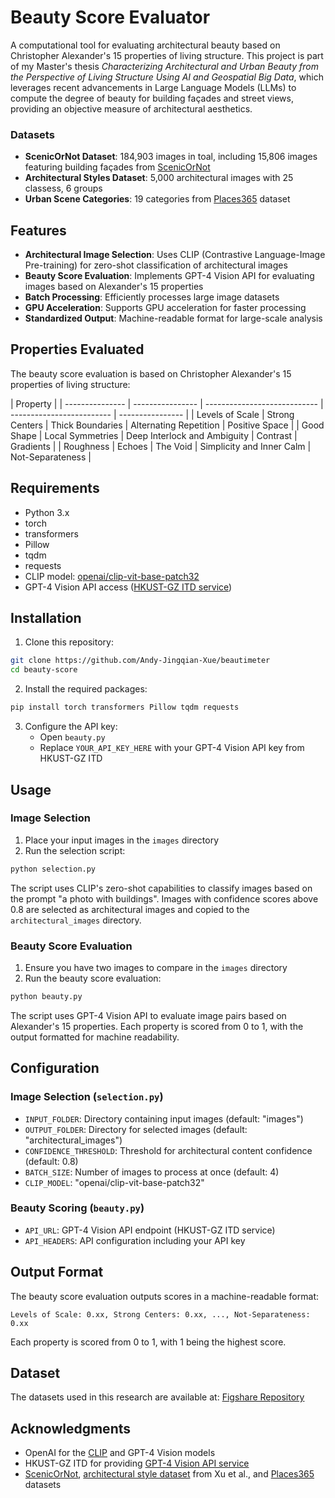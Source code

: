 # Beauty Score Evaluator

A computational tool for evaluating architectural beauty based on Christopher Alexander's 15 properties of living structure. This project is part of my Master's thesis _Characterizing Architectural and Urban Beauty from the Perspective of Living Structure Using AI and Geospatial Big Data_, which leverages recent advancements in Large Language Models (LLMs) to compute the degree of beauty for building façades and street views, providing an objective measure of architectural aesthetics.

### Datasets

- **ScenicOrNot Dataset**: 184,903 images in toal, including 15,806 images featuring building façades from [ScenicOrNot](https://scenicornot.datascienceforgood.com/)
- **Architectural Styles Dataset**: 5,000 architectural images with 25 classess, 6 groups
- **Urban Scene Categories**: 19 categories from [Places365](http://places2.csail.mit.edu/) dataset

## Features

- **Architectural Image Selection**: Uses CLIP (Contrastive Language-Image Pre-training) for zero-shot classification of architectural images
- **Beauty Score Evaluation**: Implements GPT-4 Vision API for evaluating images based on Alexander's 15 properties
- **Batch Processing**: Efficiently processes large image datasets
- **GPU Acceleration**: Supports GPU acceleration for faster processing
- **Standardized Output**: Machine-readable format for large-scale analysis

## Properties Evaluated

The beauty score evaluation is based on Christopher Alexander's 15 properties of living structure:

| Property        |
| --------------- | ---------------- | ---------------------------- | ------------------------- | ---------------- |
| Levels of Scale | Strong Centers   | Thick Boundaries             | Alternating Repetition    | Positive Space   |
| Good Shape      | Local Symmetries | Deep Interlock and Ambiguity | Contrast                  | Gradients        |
| Roughness       | Echoes           | The Void                     | Simplicity and Inner Calm | Not-Separateness |

## Requirements

- Python 3.x
- torch
- transformers
- Pillow
- tqdm
- requests
- CLIP model: [openai/clip-vit-base-patch32](https://huggingface.co/openai/clip-vit-base-patch32)
- GPT-4 Vision API access ([HKUST-GZ ITD service](https://itd.hkust-gz.edu.cn/en/ITServices-GPT))

## Installation

1. Clone this repository:

```bash
git clone https://github.com/Andy-Jingqian-Xue/beautimeter
cd beauty-score
```

2. Install the required packages:

```bash
pip install torch transformers Pillow tqdm requests
```

3. Configure the API key:
   - Open `beauty.py`
   - Replace `YOUR_API_KEY_HERE` with your GPT-4 Vision API key from HKUST-GZ ITD

## Usage

### Image Selection

1. Place your input images in the `images` directory
2. Run the selection script:

```bash
python selection.py
```

The script uses CLIP's zero-shot capabilities to classify images based on the prompt "a photo with buildings". Images with confidence scores above 0.8 are selected as architectural images and copied to the `architectural_images` directory.

### Beauty Score Evaluation

1. Ensure you have two images to compare in the `images` directory
2. Run the beauty score evaluation:

```bash
python beauty.py
```

The script uses GPT-4 Vision API to evaluate image pairs based on Alexander's 15 properties. Each property is scored from 0 to 1, with the output formatted for machine readability.

## Configuration

### Image Selection (`selection.py`)

- `INPUT_FOLDER`: Directory containing input images (default: "images")
- `OUTPUT_FOLDER`: Directory for selected images (default: "architectural_images")
- `CONFIDENCE_THRESHOLD`: Threshold for architectural content confidence (default: 0.8)
- `BATCH_SIZE`: Number of images to process at once (default: 4)
- `CLIP_MODEL`: "openai/clip-vit-base-patch32"

### Beauty Scoring (`beauty.py`)

- `API_URL`: GPT-4 Vision API endpoint (HKUST-GZ ITD service)
- `API_HEADERS`: API configuration including your API key

## Output Format

The beauty score evaluation outputs scores in a machine-readable format:

`Levels of Scale: 0.xx, Strong Centers: 0.xx, ..., Not-Separateness: 0.xx`

Each property is scored from 0 to 1, with 1 being the highest score.

## Dataset

The datasets used in this research are available at: [Figshare Repository](https://doi.org/10.6084/m9.figshare.29261888.v1)

## Acknowledgments

- OpenAI for the [CLIP](https://huggingface.co/openai/clip-vit-base-patch32) and GPT-4 Vision models
- HKUST-GZ ITD for providing [GPT-4 Vision API service](https://itd.hkust-gz.edu.cn/en/ITServices-GPT)
- [ScenicOrNot](https://scenicornot.datascienceforgood.com/), [architectural style dataset](https://link.springer.com/chapter/10.1007/978-3-319-10590-1_39) from Xu et al., and [Places365](http://places2.csail.mit.edu/) datasets
